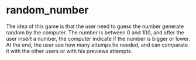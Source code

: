 # random_number
The idea of this game is that the user need to guess the number generate random by the computer. The number is between 0 and 100, and after the user insert a number, the computer indicate if the number is bigger or lower. At the end, the user see how many attemps he needed, and can comparate it with the other users or with his previews attempts.
